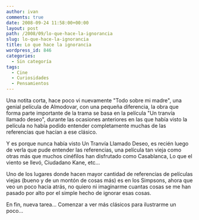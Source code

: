 ```yaml
---
author: ivan
comments: true
date: 2008-09-24 11:58:00+00:00
layout: post
path: /2008/09/lo-que-hace-la-ignorancia
slug: lo-que-hace-la-ignorancia
title: Lo que hace la ignorancia
wordpress_id: 846
categories:
  - Sin categoría
tags:
  - Cine
  - Curiosidades
  - Pensamientos
---
```


Una notita corta, hace poco vi nuevamente "Todo sobre mi madre", una genial película de Almodovar, con una pequeña diferencia, la obra que forma parte importante de la trama se basa en la película "Un tranvía llamado deseo", durante las ocasiones anteriores en las que había visto la película no había podido entender completamente muchas de las referencias que hacían a ese clásico.

Y es porque nunca había visto Un Tranvía Llamado Deseo, es recién luego de verla que pude entender las referencias, una película tan vieja como otras más que muchos cinéfilos han disfrutado como Casablanca, Lo que el viento se llevó, Ciudadano Kane, etc...

Uno de los lugares donde hacen mayor cantidad de referencias de películas viejas (bueno y de un montón de cosas más) es en los Simpsons, ahora que veo un poco hacia atrás, no quiero ni imaginarme cuantas cosas se me han pasado por alto por el simple hecho de ignorar esas cosas.

En fin, nueva tarea... Comenzar a ver más clásicos para ilustrarme un poco...
